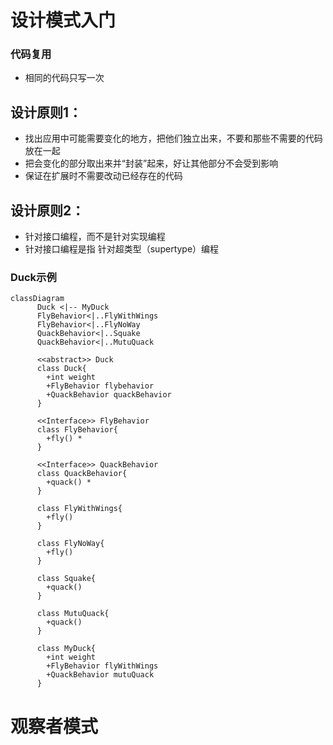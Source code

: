 # 设计模式入门

### 代码复用

- 相同的代码只写一次

## 设计原则1：

- 找出应用中可能需要变化的地方，把他们独立出来，不要和那些不需要的代码放在一起
- 把会变化的部分取出来并“封装”起来，好让其他部分不会受到影响
- 保证在扩展时不需要改动已经存在的代码

## 设计原则2：

- 针对接口编程，而不是针对实现编程
- 针对接口编程是指 针对超类型（supertype）编程



### Duck示例

```mermaid
classDiagram
      Duck <|-- MyDuck
      FlyBehavior<|..FlyWithWings
      FlyBehavior<|..FlyNoWay
      QuackBehavior<|..Squake
      QuackBehavior<|..MutuQuack
      
      <<abstract>> Duck
      class Duck{
      	+int weight
      	+FlyBehavior flybehavior
      	+QuackBehavior quackBehavior
      }
      
      <<Interface>> FlyBehavior
      class FlyBehavior{
      	+fly() *
      }
      
      <<Interface>> QuackBehavior
      class QuackBehavior{
      	+quack() *
      }
      
      class FlyWithWings{
      	+fly()
      }
      
      class FlyNoWay{
      	+fly()
      }
      
      class Squake{
      	+quack()
      }
      
      class MutuQuack{
      	+quack()
      }
      
      class MyDuck{
      	+int weight
      	+FlyBehavior flyWithWings
      	+QuackBehavior mutuQuack
      }      
```





# 观察者模式

